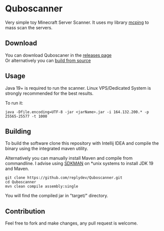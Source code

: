 # Quboscanner
Very simple toy Minecraft Server Scanner.
It uses my library [mcping](https://github.com/replydev/mcping) to mass scan the servers.

## Download

You can download Quboscaner in the [releases page](https://github.com/replydev/Quboscanner/releases/) \
Or alternatively you can [build from source](#building)

## Usage

Java 19+ is required to run the scanner.
Linux VPS/Dedicated System is strongly recommended for the best results.

To run it:

`java -Dfile.encoding=UTF-8 -jar <jarName>.jar -i 164.132.200.* -p 25565-25577 -t 1000`

## Building

To build the software clone this repository with Intellij IDEA
and compile the binary using the integrated maven utility.

Alternatively you can manually install Maven and compile from commandline.
I advise using [SDKMAN](https://sdkman.io/) on *unix systems to install JDK 19 and Maven.

```
git clone https://github.com/replydev/Quboscanner.git
cd Quboscanner
mvn clean compile assembly:single
```

You will find the compiled jar in "target/" directory.

## Contribution

Feel free to fork and make changes, any pull request is welcome.